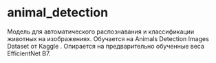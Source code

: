 # animal_detection
Модель для автоматического распознавания и классификации животных на изображениях. Обучается на Animals Detection Images Dataset от Kaggle . Опирается на предварительно обученные веса EfficientNet B7.
